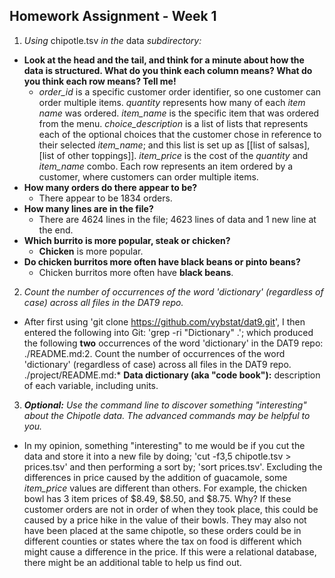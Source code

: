 ## Homework Assignment - Week 1

1. _Using_ chipotle.tsv _in the_ data _subdirectory:_
  * __Look at the head and the tail, and think for a minute about how the data is structured. 
What do you think each column means? What do you think each row means? Tell me!__       
    * _order_id_ is a specific customer order identifier, so one customer can order multiple items.
_quantity_ represents how many of each _item name_ was ordered. _item_name_ is the specific
item that was ordered from the menu. _choice_description_ is a list of lists that represents each of the optional 
choices that the customer chose in reference to their selected _item_name_; and this list is set up
as [[list of salsas],[list of other toppings]]. _item_price_ is 
the cost of the _quantity_ and _item_name_ combo. Each row represents an item ordered by a customer, where 
customers can order multiple items.    
  * __How many orders do there appear to be?__
    * There appear to be 1834 orders.
  * __How many lines are in the file?__
    * There are 4624 lines in the file; 4623 lines of data and 1 new line at the end.
  * __Which burrito is more popular, steak or chicken?__
    * __Chicken__ is more popular.
  * __Do chicken burritos more often have black beans or pinto beans?__
    * Chicken burritos more often have __black beans__.

2. _Count the number of occurrences of the word 'dictionary' (regardless of case) across all files in the DAT9 repo._
  * After first using 'git clone https://github.com/vybstat/dat9.git', I then entered the following into Git:
'grep -ri "Dictionary" .'; which produced the following __two__ occurrences of the word 'dictionary' in the DAT9 repo:
./README.md:2. Count the number of occurrences of the word 'dictionary' (regardless of case) across all files in the DAT9 repo.
./project/README.md:* **Data dictionary (aka "code book"):** description of each variable, including units.

3. ___Optional:__ Use the command line to discover something "interesting" about the Chipotle data. The advanced
commands may be helpful to you._
  * In my opinion, something "interesting" to me would be if you cut the data and store it into a new file by
doing; 'cut -f3,5 chipotle.tsv > prices.tsv' and then performing a sort by; 'sort prices.tsv'. Excluding the 
differences in price caused by the addition of guacamole, some _item_price_ values are different than others. 
For example, the chicken bowl has 3 item prices of $8.49, $8.50, and $8.75. Why? If these customer orders are not
in order of when they took place, this could be caused by a price hike in the value of their bowls. They may also
not have been placed at the same chipotle, so these orders could be in different counties or states where the tax on food
is different which might cause a difference in the price. If this were a relational database, there might be an 
additional table to help us find out.
